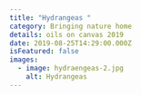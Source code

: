 ```yaml
---
title: "Hydrangeas "
category: Bringing nature home
details: oils on canvas 2019
date: 2019-08-25T14:29:00.000Z
isFeatured: false
images:
  - image: hydraengeas-2.jpg
    alt: Hydrangeas
---
```

